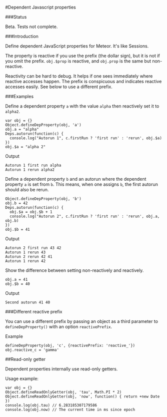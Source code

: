 #Dependent Javascript properties

###Status

Beta. Tests not complete.

###Introduction

Define dependent JavaScript properties for Meteor. It's like Sessions.

The property is reactive if you use the prefix (the dollar sign), but it is not if you omit the prefix. `obj.$prop` is reactive, and `obj.prop` is the same but non-reactive.

Reactivity can be hard to debug. It helps if one sees immediately where reactive accesses happen. The prefix is conspicuous and indicates reactive accesses easily. See below to use a different prefix.

###Examples

Define a dependent property `a` with the value `alpha` then reactively set it to `alpha2`.

    var obj = {}
    Object.defineDepProperty(obj, 'a')
    obj.a = "alpha"
    Deps.autorun(function(c) {
      console.log("Autorun 1", c.firstRun ? 'first run' : 'rerun', obj.$a) 
    })
    obj.$a = "alpha 2"

Output

    Autorun 1 first run alpha
    Autorun 1 rerun alpha2

Define a dependent property `b` and an autorun where the dependent property `a` is set from `b`. This means, when one assigns `b`, the first autorun should also be rerun.

    Object.defineDepProperty(obj, 'b')
    obj.b = 42
    Deps.autorun(function(c) { 
      obj.$a = obj.$b + 1 
      console.log("Autorun 2", c.firstRun ? 'first run' : 'rerun', obj.a, obj.b)
    })
    obj.$b = 41

Output

    Autorun 2 first run 43 42
    Autorun 1 rerun 43
    Autorun 2 rerun 42 41
    Autorun 1 rerun 42

Show the difference between setting non-reactively and reactively.

    obj.a = 41
    obj.$b = 40

Output

    Second autorun 41 40



###Different reactive prefix

You can use a different prefix by passing an object as a third parameter to
`defineDepProperty()` with an option `reactivePrefix`.

Example

    defineDepProperty(obj, 'c', {reactivePrefix: 'reactive_'})
    obj.reactive_c = 'gamma'


##Read-only getter

Dependent properties internally use read-only getters. 

Usage example:

    var obj = {}
    Object.defineReadOnlyGetter(obj, 'tau', Math.PI * 2)
    Object.defineReadOnlyGetter(obj, 'now', function() { return +new Date })
    console.log(obj.tau) // 6.283185307179586
    console.log(obj.now) // The current time in ms since epoch
